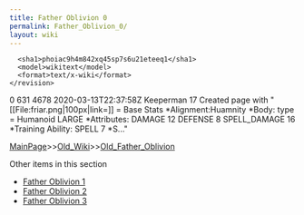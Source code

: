 ```yaml
---
title: Father Oblivion 0
permalink: Father_Oblivion_0/
layout: wiki
---
```


      <sha1>phoiac9h4m842xq45sp7s6u21eteeq1</sha1>
      <model>wikitext</model>
      <format>text/x-wiki</format>
    </revision>
  </page>
  <page>
    <title>Father Oblivion</title>
    <ns>0</ns>
    <id>631</id>
    <revision>
      <id>4678</id>
      <timestamp>2020-03-13T22:37:58Z</timestamp>
      <contributor>
        <username>Keeperman</username>
        <id>17</id>
      </contributor>
      <comment>Created page with &quot;[[File:friar.png|100px|link=]]  = Base Stats  *Alignment:Huamnity *Body: type = Humanoid LARGE  *Attributes: DAMAGE 12 DEFENSE 8 SPELL_DAMAGE 16 *Training Ability: SPELL 7  *S...&quot;</comment>
      

[MainPage](/keeperrl_wiki/ "wikilink")>>[Old_Wiki](/keeperrl_wiki/Old_Wiki "wikilink")>>[Old_Father_Oblivion](/keeperrl_wiki/Old_Father_Oblivion "wikilink")

Other items in this section
-    [Father Oblivion 1](/keeperrl_wiki/Father_Oblivion_1 "wikilink")
-    [Father Oblivion 2](/keeperrl_wiki/Father_Oblivion_2 "wikilink")
-    [Father Oblivion 3](/keeperrl_wiki/Father_Oblivion_3 "wikilink")
